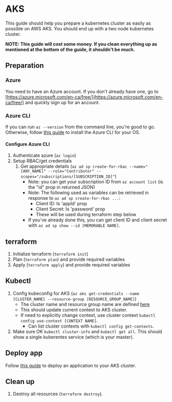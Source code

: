 # AKS

This guide should help you prepare a kubernetes cluster as easily as possible on AWS AKS. You should end up with a two node kubernetes cluster.

**NOTE: This guide will cost some money. If you clean everything up as mentioned at the bottom of the guide, it shouldn't be much.**

## Preparation

### Azure

You need to have an Azure account. If you don't already have one, go to [https://azure.microsoft.com/en-ca/free/](https://azure.microsoft.com/en-ca/free/) and quickly sign up for an account.

### Azure CLI

If you can run `az --version` from the command line, you're good to go. Otherwise, follow [this guide](https://docs.microsoft.com/en-us/cli/azure/install-azure-cli?view=azure-cli-latest) to install the Azure CLI for your OS.

#### Configure Azure CLI

1. Authenticate azure (`az login`)
2. Setup RBAC/get credentials
    1. Get appropriate details (`az ad sp create-for-rbac --name="[ANY_NAME]" --role="Contributor" --scopes="/subscriptions/[SUBSCRIPTION_ID]"`)
        - Note: you can get your subscription ID from `az account list` (is the "id" prop in returned JSON)
        - Note: The following used as variables can be retrieved in response to `az ad sp create-for-rbac ...`:
            - Client ID: Is 'appId' prop
            - Client Secret: Is 'password' prop
            - These will be used during terraform step below
        - If you've already done this, you can get client ID and client secret with `az ad sp show --id [MEMORABLE NAME]`.

## terraform

1. Initialize terraform (`terraform init`)
2. Plan (`terraform plan`) and provide required variables
3. Apply (`terraform apply`) and provide required variables

## Kubectl

1. Config kubeconfig for AKS (`az aks get-credentials --name [CLUSTER_NAME] --resource-group [RESOURCE_GROUP_NAME]`)
    - The cluster name and resource group name are defined [here](./variables.tf)
    - This should update current context to AKS cluster.
    - If need to explicitly change context, use cluster context `kubectl config use-context [CONTEXT NAME]`.
        - Can list cluster contexts with `kubectl config get-contexts`.
2. Make sure OK `kubectl cluster-info` and `kubectl get all`. This should show a single kuberentes service (which is your master).

## Deploy app

Follow [this guide](./../app/README.md) to deploy an application to your AKS cluster.

## Clean up

1. Destroy all resources (`terraform destroy`).
